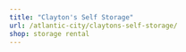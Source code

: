 ```yaml
---
title: "Clayton's Self Storage"
url: /atlantic-city/claytons-self-storage/
shop: storage rental
---
```

